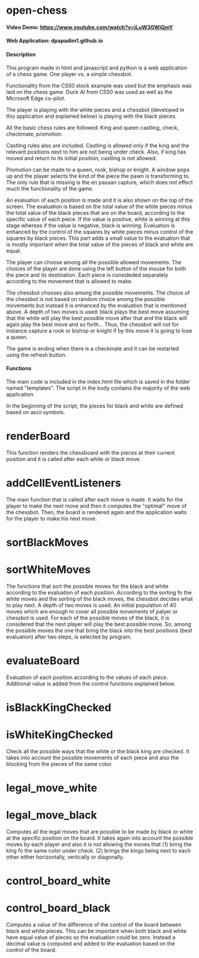# open-chess
#### Video Demo: https://www.youtube.com/watch?v=jLuW30WiQmY
#### Web Application: dpapadim1.github.io
#### Description

This program made in html and javascript and python is a web application of a chess game.
One player vs. a simple chessbot.

Functionality from the CS50 stock example was used but the emphasis was laid on the chess game.
Duck AI from CS50 was used as well as the Microsoft Edge co-pilot.

The player is playing with the white pieces and a chessbot (developed in this application and explained below) is playing with the black pieces.

All the basic chess rules are followed: King and queen castling, check, checkmate, promotion.

Castling rules also are included. Castling is allowed only if the king and the relevant positions next to him are not being under check. Also, if king has moved and return to its initial position, castling is not allowed. 

Promotion can be made to a queen, rook, bishop or knight. A window pops up and the player selects the kind of the piece the pawn is transforming to.
The only rule that is missing is the en passan capture, which does not effect much the functionality of the game.

An evaluation of each position is made and it is also shown on the top of the screen.
The evaluation is based on the total value of the white pieces minus the total value of the black pieces that are on the board, according to the specific value of each piece.
If the value is positive, white is winning at this stage whereas if the value is negative, black is winning.
Evaluation is enhanced by the control of the squares by white pieces minus control of the squares by black pieces.
This part adds a small value to the evaluation that is mostly important when the total value of the pieces of black and white are equal.

The player can choose among all the possible allowed movements:
The choices of the player are done using the left button of the mouse for both the piece and its destination.
Each piece is consideded separately according to the movement that is allowed to make.

The chessbot chooses also among the possible movements.
The choice of the chessbot is not based on random choice among the possible movements but instead it is enhanced by the evaluation that is mentioned above.
A depth of two moves is used: black plays the best move assuming that the white will play the best possible move after that and the black will again play the best move and so forth...
Thus, the chessbot will not for instance capture a rook or bishop or knight if by this move it is going to lose a queen.

The game is ending when there is a checkmate and it can be restarted using the refresh button.

#### Functions

The main code is included in the index.html file which is saved in the folder named "templates". The script in the body contains the majority of the web application.

In the beginning of the script, the pieces for black and white are defined based on ascii symbols.

# renderBoard

This function renders the chessboard with the pieces at their current position and it is called after each white or black move.

# addCellEventListeners

The main function that is called after each move is made. It waits for the player to make the next move and then it computes the "optimal" move of the chessbot. Then, the board is rendered again and the application waits for the player to make his next move.

# sortBlackMoves
# sortWhiteMoves

The functions that sort the possible moves for the black and white according to the evaluation of each position. According to the sorting fo the white moves and the sorting of the black moves,
    the chessbot decides what to play next. A depth of two moves is used. An initial population of 40 moves which are enough to cover all possible movements of palyer or chessbot is used. For each of the possible moves of the black, it is considered that the next player will play the best possible move. So, among the possible moves the one that bring the black into the best positions (best evaluation) after two steps, is selected by program.

# evaluateBoard

Evaluation of each position according to the values of each piece. Additional value is added from the control functions explained below.

# isBlackKingChecked
# isWhiteKingChecked

Check all the possible ways that the white or the black king are checked. It takes into account the possible movements of each piece and also the blocking from the pieces of the same color.

# legal_move_white
# legal_move_black

Computes all the legal moves that are possible to be made by black or white at the specific position on the board. It takes again into account the possible moves by each player and also it is not allowing the moves that (1) bring the king fo the same color under check. (2) brings the kings being next to each other either horizontally, vertically or diagonally.

# control_board_white
# control_board_black

Computes a value of the difference of the control of the board between black and white pieces.
This can be important when both black and white have equal value of pieces so the evaluation could be zero. 
Instead a decimal value is computed and added to the evaluation based on the control of the board.